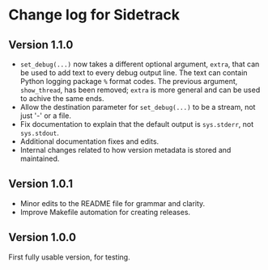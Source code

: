 Change log for Sidetrack
========================

Version 1.1.0
-------------

* `set_debug(...)` now takes a different optional argument, `extra`, that can be used to add text to every debug output line. The text can contain Python logging package `%` format codes.  The previous argument, `show_thread`, has been removed; `extra` is more general and can be used to achive the same ends.
* Allow the destination parameter for `set_debug(...)` to be a stream, not just '-' or a file.
* Fix documentation to explain that the default output is `sys.stderr`, not `sys.stdout`.
* Additional documentation fixes and edits.
* Internal changes related to how version metadata is stored and maintained.


Version 1.0.1
-------------

* Minor edits to the README file for grammar and clarity.
* Improve Makefile automation for creating releases.


Version 1.0.0
-------------

First fully usable version, for testing.
